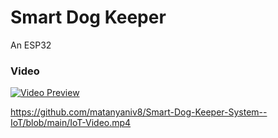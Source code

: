 # Smart Dog Keeper
An ESP32

### Video
[![Video Preview](preview_image.png)](https://drive.google.com/file/d/15b8hhKyzC5s9YSoOzU1DNHmjg-PU5jmE/view?usp=sharing)



https://github.com/matanyaniv8/Smart-Dog-Keeper-System--IoT/blob/main/IoT-Video.mp4
